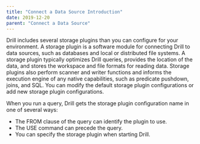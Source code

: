 ```yaml
---
title: "Connect a Data Source Introduction"
date: 2019-12-20
parent: "Connect a Data Source"
---
```

Drill includes several storage plugins than you can configure for your environment. A storage plugin is a software module for connecting Drill to data sources, such as databases and local or distributed file systems. A storage plugin typically optimizes Drill queries, provides the location of the data, and stores the workspace and file formats for reading data. Storage plugins also perform scanner and writer functions and informs the execution engine of any native capabilities, such as predicate pushdown, joins, and SQL. You can modify the default storage plugin configurations or add new storage plugin configurations. 

When you run a query, Drill gets the storage plugin configuration name in one of several ways:

* The FROM clause of the query can identify the plugin to use.
* The USE <plugin name> command can precede the query.
* You can specify the storage plugin when starting Drill.
